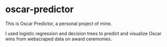 # oscar-predictor

This is Oscar Predictor, a personal project of mine.

I used logistic regression and decision trees to predict and visualize Oscar wins from webscraped data on award ceremonies.
